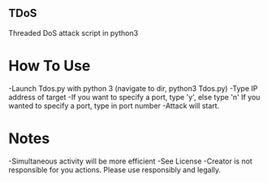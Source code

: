 ## TDoS
Threaded DoS attack script in python3
# How To Use
-Launch Tdos.py with python 3 (navigate to dir, python3 Tdos.py)
-Type IP address of target
-If you want to specify a port, type 'y', else type 'n'
    If you wanted to specify a port, type in port number
-Attack will start.
# Notes
-Simultaneous activity will be more efficient
-See License
-Creator is not responsible for you actions. Please use responsibly and legally.
